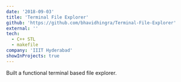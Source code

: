 ```yaml
---
date: '2018-09-03'
title: 'Terminal File Explorer'
github: 'https://github.com/bhavidhingra/Terminal-File-Explorer'
external: ''
tech:
  - C++ STL
  - makefile
company: 'IIIT Hyderabad'
showInProjects: true
---
```


Built a functional terminal based file explorer.
